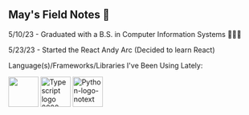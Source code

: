 ## May's Field Notes 📔

5/10/23 - Graduated with a B.S. in Computer Information Systems 👨🏾‍🎓

5/23/23 - Started the React Andy Arc (Decided to learn React)

Language(s)/Frameworks/Libraries I've Been Using Lately:

<img src="https://cdn.jsdelivr.net/npm/programming-languages-logos/src/javascript/javascript.png" height="60"> <img width="60" alt="Typescript logo 2020" src="https://upload.wikimedia.org/wikipedia/commons/thumb/4/4c/Typescript_logo_2020.svg/512px-Typescript_logo_2020.svg.png"> <img width="60" alt="Python-logo-notext" src="https://upload.wikimedia.org/wikipedia/commons/thumb/c/c3/Python-logo-notext.svg/64px-Python-logo-notext.svg.png">
